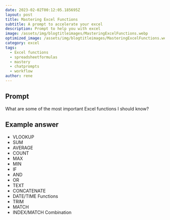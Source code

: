 ```yaml
---
date: 2023-02-02T00:12:05.185695Z
layout: post
title: Mastering Excel Functions
subtitle: A prompt to accelerate your excel
description: Prompt to help you with excel 
image: /assets/img/blogtitleimages/MasteringExcelFunctions.webp
optimized_image: /assets/img/blogtitleimages/MasteringExcelFunctions.webp
category: excel
tags:
  - Excel functions
  - spreadsheetformulas
  - mastery
  - chatprompts
  - workflow
author: rene
---
```


## Prompt

  <div class='promptinnerdivtop'>
    <div class='prompttextdiv'>
    <p>What are some of the most important Excel functions I should know?</p>
    </div>
  </div>


## Example answer
  <div class='promptinnerdivbottom' >
    <div class='prompttextdiv'>
    <p>

<ul>
  <li>VLOOKUP</li>
  <li>SUM</li>
  <li>AVERAGE</li>
  <li>COUNT</li>
  <li>MAX</li>
  <li>MIN</li>
  <li>IF</li>
  <li>AND</li>
  <li>OR</li>
  <li>TEXT</li>
  <li>CONCATENATE</li>
  <li>DATE/TIME Functions</li>
  <li>TRIM</li>
  <li>MATCH</li>
  <li>INDEX/MATCH Combination</li>
</ul</p>
    </div>
  </div>

